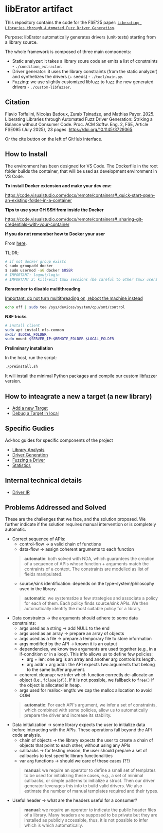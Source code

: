# libErator artifact

This repository contains the code for the FSE'25 paper: [`Liberating Libraries through Automated Fuzz Driver Generation`](https://nebelwelt.net/files/25FSE2.pdf).

Purpose: libErator automatically generates drivers (unit-tests) starting from a library source.

The whole framework is composed of three main components:

- Static analyzer: it takes a library soure code an emits a list of constraints - `./condition_extractor`.
- Driver generator: it uses the library constraints (from the static analyzer) and synthetizes the drivers (+ seeds) - `./tool/main.py`.
- Fuzzing: we use slightly customized libfuzz to fuzz the new generated drivers - `./custom-libfuzzer`.

## Citation
Flavio Toffalini, Nicolas Badoux, Zurab Tsinadze, and Mathias Payer. 2025. Liberating Libraries through
Automated Fuzz Driver Generation: Striking a Balance without Consumer Code. Proc. ACM Softw. Eng. 2, FSE,
Article FSE095 (July 2025), 23 pages. https://doi.org/10.1145/3729365

Or the cite button on the left of GitHub interface.

## How to Install

The environment has been designed for VS Code. 
The Dockerfile in the root folder builds the container, that will be used as development environment in VS Code.

**To install Docker extension and make your dev env:**

https://code.visualstudio.com/docs/remote/containers#_quick-start-open-an-existing-folder-in-a-container

**Tips to use your GH SSH from inside the Docker**

https://code.visualstudio.com/docs/remote/containers#_sharing-git-credentials-with-your-container

**If you do not remember how to Docker your user**

From [here](https://docs.docker.com/engine/install/linux-postinstall/).

TL;DR;

```bash
# if not docker group exists
$ sudo groupadd docker
$ sudo usermod -aG docker $USER
# IMPORTANT: logout/login
# IMPORTANT 2: kill/exit tmux sessions (be careful to other tmux users with open sessions)
```

**Remember to disable multithreading**

<u>Important: do not turn multithreading on, reboot the machine instead</u>

```bash
echo off | sudo tee /sys/devices/system/cpu/smt/control
```

**NSF tricks**

```bash
# install client
sudo apt install nfs-common
mkdir $LOCAL_FOLDER
sudo mount $SERVER_IP:$REMOTE_FOLDER $LOCAL_FOLDER
```

**Preliminary installation**

In the host, run the script:
```bash
./preinstall.sh
```
It will install the minimal Python packages and compile our custom libfuzzer version.

## How to inteagrate a new a target (a new library)

- [Add a new Target](./_docs/AddNewTarget.md)
- [Debug a Target in local](./_docs/DebugLocal.md)

## Specific Gudies

Ad-hoc guides for specific components of the project

- [Library Analysis](./_docs/Analysis.md)
- [Driver Generation](./_docs/DriverGeneration.md)
- [Fuzzing a Driver](./_docs/FuzzingDrivers.md)
- [Statistics](./_docs/Statistics.md)

## Internal technical details

- [Driver IR](./_docs/Driver_IR.md)

## Problems Addressed and Solved

These are the challenges that we face, and the solution proposed. We further
indicate if the solution requires manual intervention or is completely automatic.

- Correct sequence of APIs:
    - control-flow -> a valid chain of functions  
    - data-flow -> assign coherent arguments to each function
    > **automatic**: both solved with NDA, which guarantees the creation of a
    > sequence of APIs whose function + arguments match the contraints of a
    > context. The constraints are modelled as list of fields manipulated.
    - source/sink identification: depends on the type-system/philosophy used in
      the library.
    > **automatic**: we systematize a few strategies and associate a policy for
    > each of them. Each policy finds source/sink APIs. We then automatically
    > identify the most suitable policy for a library.
- Data constraints -> the arguments should adhere to some data constraints:
    - args used as a string -> add NULL to the end
    - args used as an array -> prepare an array of objects
    - args used as a file -> prepare a temporary file to store information
    - args modified by the API -> known it is an output
    - dependencies, we know two arguments are used together (e.g., in a
      if-condition or in a loop). This info allows us to define few policies:
        - arg + len: one arg is an array and another arg controls its length.
        - arg addr + arg addr: the API expects two arguments that belong to the
          same buffer argument.
    - coherent cleanup: we infer which function correctly de-allocate an object
      (i.e., `fclose(pf)`). If it is not possible, we fallback to `free()` if
      the object is allocated in heap.
    - args used for malloc-length: we cap the malloc allocation to avoid OOM
    > **automatic**: For each API's argument, we infer a set of constraints,
      which combined with some policies, allow us to automatically prepare the
      driver and increase its stability. 
- Data initialization -> some library expects the user to initialize data before
  interacting with the APIs. These operations fall beyond the API code analysis.
    - chain of objects -> the library expects the user to create a chain of
      objects that point to each other, without using any APIs
    - callbacks -> for testing reason, the user should prepare a set of
      callbacks to test specific library functionalities
    - var arg functions -> should we care of these cases (??)
    > **manual**: we require an operator to define a small set of templates to
    > be used for initializing these cases, e.g., a set of minimal callbacks, or
    > simple patterns to initialize a struct. Then our driver generator
    > leverages this info to build valid drivers. We also estimate the number of
    > manual templates required and their types.
- Useful header -> what are the headers useful for a consumer?
    > **manual**: we require an operator to indicate the public header files of
    > a library. Many headers are supposed to be private but they are installed
    > as publicly accessible, thus, it is not possible to infer which is which
    > automatically.

#
